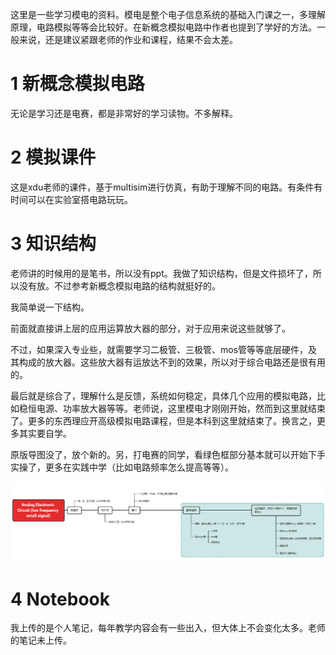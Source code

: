 这里是一些学习模电的资料。模电是整个电子信息系统的基础入门课之一，多理解原理，电路模拟等等会比较好。在新概念模拟电路中作者也提到了学好的方法。一般来说，还是建议紧跟老师的作业和课程，结果不会太差。



# 1 新概念模拟电路

无论是学习还是电赛，都是非常好的学习读物。不多解释。



# 2 模拟课件

这是xdu老师的课件，基于multisim进行仿真，有助于理解不同的电路。有条件有时间可以在实验室搭电路玩玩。



# 3 知识结构

老师讲的时候用的是笔书，所以没有ppt。我做了知识结构，但是文件损坏了，所以没有放。不过参考新概念模拟电路的结构就挺好的。



我简单说一下结构。

前面就直接讲上层的应用运算放大器的部分，对于应用来说这些就够了。

不过，如果深入专业些，就需要学习二极管、三极管、mos管等等底层硬件，及其构成的放大器。这些放大器有运放达不到的效果，所以对于综合电路还是很有用的。

最后就是综合了，理解什么是反馈，系统如何稳定，具体几个应用的模拟电路，比如稳恒电源、功率放大器等等。老师说，这里模电才刚刚开始，然而到这里就结束了。更多的东西理应开高级模拟电路课程，但是本科到这里就结束了。换言之，更多其实要自学。



原版导图没了，放个新的。另，打电赛的同学，看绿色框部分基本就可以开始下手实操了，更多在实践中学（比如电路频率怎么提高等等）。

![image-20220907162902532](README.assets/image-20220907162902532.png)

# 4 Notebook

我上传的是个人笔记，每年教学内容会有一些出入，但大体上不会变化太多。老师的笔记未上传。